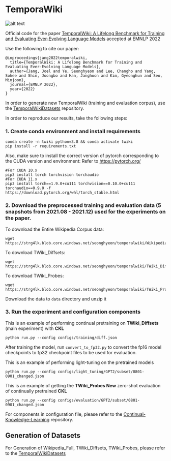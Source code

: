 # TemporaWiki

![alt text](figure1.png "Main Figure")

Official code for the paper [TemporalWiki: A Lifelong Benchmark for Training and Evaluating Ever-Evolving Language Models](https://arxiv.org/abs/2204.14211) accepted at EMNLP 2022

Use the following to cite our paper:
```
@inproceedings{jang2022temporalwiki,
  title={TemporalWiki: A Lifelong Benchmark for Training and Evaluating Ever-Evolving Language Models},
  author={Jang, Joel and Ye, Seonghyeon and Lee, Changho and Yang, Sohee and Shin, Joongbo and Han, Janghoon and Kim, Gyeonghun and Seo, Minjoon},
  journal={EMNLP 2022},
  year={2022}
}
```

In order to generate new TemporalWiki (training and evaluation corpus), use the [TemporalWikiDatasets](https://github.com/CHLee0801/TemporalWikiDatasets) repository.

In order to reproduce our results, take the following steps:
### 1. Create conda environment and install requirements
```
conda create -n twiki python=3.8 && conda activate twiki
pip install -r requirements.txt
```

Also, make sure to install the correct version of pytorch corresponding to the CUDA version and environment:
Refer to https://pytorch.org/
```
#For CUDA 10.x
pip3 install torch torchvision torchaudio
#For CUDA 11.x
pip3 install torch==1.9.0+cu111 torchvision==0.10.0+cu111 torchaudio==0.9.0 -f https://download.pytorch.org/whl/torch_stable.html
```

### 2. Download the preprocessed training and evaluation data (5 snapshots from 2021.08 - 2021.12) used for the experiments on the paper.
To download the Entire Wikipedia Corpus data:
```
wget https://strg4lk.blob.core.windows.net/seonghyeon/temporalwiki/Wikipedia_Full.zip
```

To download TWiki_Diffsets:
```
wget https://strg4lk.blob.core.windows.net/seonghyeon/temporalwiki/TWiki_Diffsets.zip
```

To download TWiki_Probes:
```
wget https://strg4lk.blob.core.windows.net/seonghyeon/temporalwiki/TWiki_Probes.zip
```

Download the data to ```data``` directory and unzip it

### 3. Run the experiment and configuration components
This is an example of performing continual pretraining on **TWiki_Diffsets** (main experiment) with **CKL**
```
python run.py --config configs/training/diff.json
```

After training the model, run ```convert_to_fp32.py``` to convert the fp16 model checkpoints to fp32 checkpoint files to be used for evaluation.

This is an example of performing light-tuning on the pretrained models
```
python run.py --config configs/light_tuning/GPT2/subset/0801-0901_changed.json
```
This is an example of getting the **TWiki_Probes New** zero-shot evaluation of continually pretrained **CKL**
```
python run.py --config configs/evaluation/GPT2/subset/0801-0901_changed.json
```

For components in configuration file, please refer to the [Continual-Knowledge-Learning](https://github.com/joeljang/continual-knowledge-learning) repository.

## Generation of Datasets

For Generation of Wikipedia_Full, TWiki_Diffsets, TWiki_Probes, please refer to the [TemporalWikiDatasets](https://github.com/CHLee0801/TemporalWikiDatasets)
